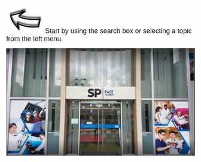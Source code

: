 
![Searcharrow](/assets/Arrowmain.png) <span style="font-family:Arial; font-size:1.3em;">Start by using the search box or selecting a topic from the left menu.</span>

![PACE Front](/assets/PACE.PNG) 
